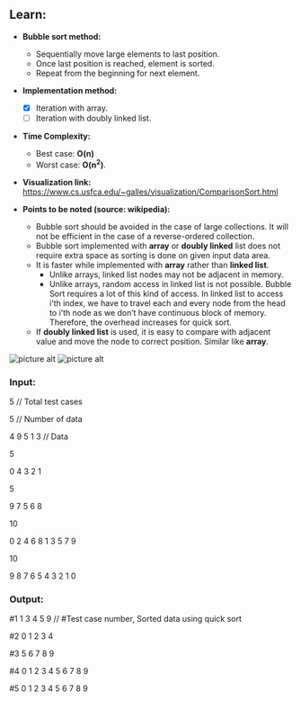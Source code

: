 ## Learn:
- **Bubble sort method:**
  - Sequentially move large elements to last position.
  - Once last position is reached, element is sorted.
  - Repeat from the beginning for next element.

- **Implementation method:**
  - [x] Iteration with array.
  - [ ] Iteration with doubly linked list.

- **Time Complexity:**
    - Best case: **O(n)**
    - Worst case: **O(n<sup>2</sup>)**.

- **Visualization link:** https://www.cs.usfca.edu/~galles/visualization/ComparisonSort.html

- **Points to be noted (source: wikipedia):**
  - Bubble sort should be avoided in the case of large collections. It will not be efficient in the case of a reverse-ordered collection.
  - Bubble sort implemented with **array** or **doubly linked** list does not require extra space as sorting is done on given input data area.
  - It is faster while implemented with **array** rather than **linked list**.
    - Unlike arrays, linked list nodes may not be adjacent in memory.
    - Unlike arrays, random access in linked list is not possible. Bubble Sort requires a lot of this kind of access. In linked list to access i’th index, we have to travel each and every node from the head to i’th node as we don’t have continuous block of memory. Therefore, the overhead increases for quick sort.
  - If **doubly linked list** is used, it is easy to compare with adjacent value and move the node to correct position. Similar like **array**.

![picture alt](https://github.com/ami-arkhan/study-materials/blob/master/codes/sorting/bubble-sort/bubble_sort.gif "Bubble Sort")
![picture alt](https://github.com/ami-arkhan/study-materials/blob/master/codes/sorting/bubble-sort/bubble_sort_2.gif "Bubble Sort 2")



### Input:
5   // Total test cases

5   // Number of data

4 9 5 1 3   // Data

5

0 4 3 2 1

5

9 7 5 6 8

10

0 2 4 6 8 1 3 5 7 9

10

9 8 7 6 5 4 3 2 1 0



### Output:
#1 1 3 4 5 9    // #Test case number, Sorted data using quick sort

#2 0 1 2 3 4

#3 5 6 7 8 9

#4 0 1 2 3 4 5 6 7 8 9

#5 0 1 2 3 4 5 6 7 8 9
